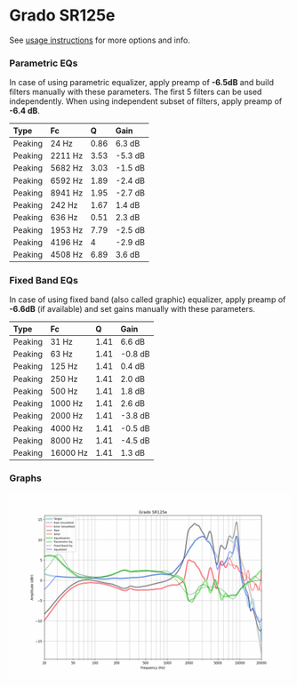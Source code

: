 # Grado SR125e
See [usage instructions](https://github.com/jaakkopasanen/AutoEq#usage) for more options and info.

### Parametric EQs
In case of using parametric equalizer, apply preamp of **-6.5dB** and build filters manually
with these parameters. The first 5 filters can be used independently.
When using independent subset of filters, apply preamp of **-6.4 dB**.

| Type    | Fc      |    Q | Gain    |
|:--------|:--------|:-----|:--------|
| Peaking | 24 Hz   | 0.86 | 6.3 dB  |
| Peaking | 2211 Hz | 3.53 | -5.3 dB |
| Peaking | 5682 Hz | 3.03 | -1.5 dB |
| Peaking | 6592 Hz | 1.89 | -2.4 dB |
| Peaking | 8941 Hz | 1.95 | -2.7 dB |
| Peaking | 242 Hz  | 1.67 | 1.4 dB  |
| Peaking | 636 Hz  | 0.51 | 2.3 dB  |
| Peaking | 1953 Hz | 7.79 | -2.5 dB |
| Peaking | 4196 Hz | 4    | -2.9 dB |
| Peaking | 4508 Hz | 6.89 | 3.6 dB  |

### Fixed Band EQs
In case of using fixed band (also called graphic) equalizer, apply preamp of **-6.6dB**
(if available) and set gains manually with these parameters.

| Type    | Fc       |    Q | Gain    |
|:--------|:---------|:-----|:--------|
| Peaking | 31 Hz    | 1.41 | 6.6 dB  |
| Peaking | 63 Hz    | 1.41 | -0.8 dB |
| Peaking | 125 Hz   | 1.41 | 0.4 dB  |
| Peaking | 250 Hz   | 1.41 | 2.0 dB  |
| Peaking | 500 Hz   | 1.41 | 1.8 dB  |
| Peaking | 1000 Hz  | 1.41 | 2.6 dB  |
| Peaking | 2000 Hz  | 1.41 | -3.8 dB |
| Peaking | 4000 Hz  | 1.41 | -0.5 dB |
| Peaking | 8000 Hz  | 1.41 | -4.5 dB |
| Peaking | 16000 Hz | 1.41 | 1.3 dB  |

### Graphs
![](./Grado%20SR125e.png)